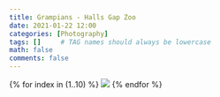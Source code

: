 ```yaml
---
title: Grampians - Halls Gap Zoo
date: 2021-01-22 12:00
categories: [Photography]
tags: []     # TAG names should always be lowercase
math: false
comments: false
---
```


{% for index in (1..10) %}
  <img src="/assets/grampians1/grampians1-{{forloop.index}}.jpg">
{% endfor %}
